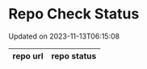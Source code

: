 # Repo Check Status

Updated on 2023-11-13T06:15:08

| repo url | repo status |
| -------- | -------- | 
